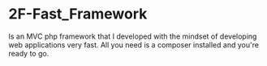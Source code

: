 # 2F-Fast_Framework
Is an MVC php framework that I developed with the mindset of developing web applications very fast. All you need is a composer installed and you're ready to go.
